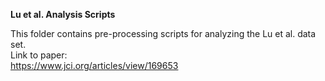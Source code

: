 **Lu et al. Analysis Scripts**

This folder contains pre-processing scripts for analyzing the Lu et al. data set.  
Link to paper:  
https://www.jci.org/articles/view/169653  




